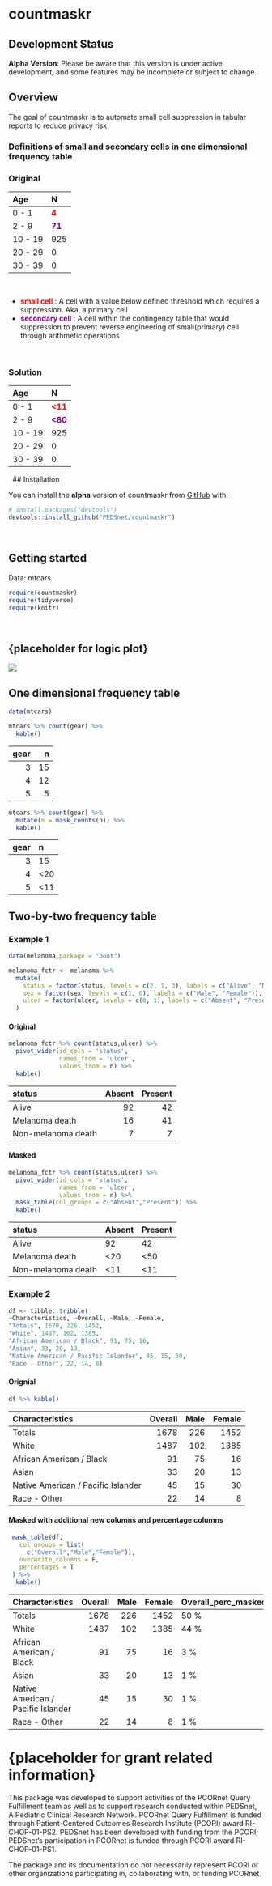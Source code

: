 
<!-- README.md is generated from README.Rmd. Please edit that file -->

# countmaskr

## Development Status

**Alpha Version**: Please be aware that this version is under active
development, and some features may be incomplete or subject to change.

<!-- badges: start -->
<!-- badges: end -->

## Overview

The goal of countmaskr is to automate small cell suppression in tabular
reports to reduce privacy risk.

### Definitions of small and secondary cells in one dimensional frequency table

### Original

| Age     | N                                          |
|:--------|:-------------------------------------------|
| 0 - 1   | <span style="color:red"> **4** </span>     |
| 2 - 9   | <span style="color:purple"> **71** </span> |
| 10 - 19 | 925                                        |
| 20 - 29 | 0                                          |
| 30 - 39 | 0                                          |

 

- <span style="color:red"> **small cell** </span> : A cell with a value
  below defined threshold which requires a suppression. Aka, a primary
  cell
- <span style="color:purple"> **secondary cell** </span> : A cell within
  the contingency table that would suppression to prevent reverse
  engineering of small(primary) cell through arithmetic operations

 

### Solution

| Age     | N                                            |
|:--------|:---------------------------------------------|
| 0 - 1   | <span style="color:red"> **\<11** </span>    |
| 2 - 9   | <span style="color:purple"> **\<80** </span> |
| 10 - 19 | 925                                          |
| 20 - 29 | 0                                            |
| 30 - 39 | 0                                            |

  \## Installation

You can install the **alpha** version of countmaskr from
[GitHub](https://github.com/) with:

``` r
# install.packages("devtools")
devtools::install_github("PEDSnet/countmaskr")
```

 

## Getting started

Data: mtcars

``` r
require(countmaskr)
require(tidyverse)
require(knitr)
```

 

## {placeholder for logic plot}

![](logic_plot.png)

## One dimensional frequency table

``` r
data(mtcars)

mtcars %>% count(gear) %>%
  kable()
```

| gear |   n |
|-----:|----:|
|    3 |  15 |
|    4 |  12 |
|    5 |   5 |

``` r
mtcars %>% count(gear) %>%
  mutate(n = mask_counts(n)) %>%
  kable()
```

| gear | n    |
|-----:|:-----|
|    3 | 15   |
|    4 | \<20 |
|    5 | \<11 |

## Two-by-two frequency table

### Example 1

``` r
data(melanoma,package = "boot")

melanoma_fctr <- melanoma %>%
  mutate(
    status = factor(status, levels = c(2, 1, 3), labels = c("Alive", "Melanoma death", "Non-melanoma death")),
    sex = factor(sex, levels = c(1, 0), labels = c("Male", "Female")),
    ulcer = factor(ulcer, levels = c(0, 1), labels = c("Absent", "Present"))
  ) 
```

#### Original

``` r
melanoma_fctr %>% count(status,ulcer) %>%
  pivot_wider(id_cols = 'status',
              names_from = 'ulcer',
              values_from = n) %>%
  kable()
```

| status             | Absent | Present |
|:-------------------|-------:|--------:|
| Alive              |     92 |      42 |
| Melanoma death     |     16 |      41 |
| Non-melanoma death |      7 |       7 |

#### Masked

``` r
melanoma_fctr %>% count(status,ulcer) %>%
  pivot_wider(id_cols = 'status',
              names_from = 'ulcer',
              values_from = n) %>%
  mask_table(col_groups = c("Absent","Present")) %>%
  kable()
```

| status             | Absent | Present |
|:-------------------|:-------|:--------|
| Alive              | 92     | 42      |
| Melanoma death     | \<20   | \<50    |
| Non-melanoma death | \<11   | \<11    |

### Example 2

``` r
df <- tibble::tribble(
~Characteristics, ~Overall, ~Male, ~Female,
"Totals", 1678, 226, 1452,
"White", 1487, 102, 1385,
"African American / Black", 91, 75, 16,
"Asian", 33, 20, 13,
"Native American / Pacific Islander", 45, 15, 30,
"Race - Other", 22, 14, 8)
```

#### Orignial

``` r
df %>% kable()
```

| Characteristics                    | Overall | Male | Female |
|:-----------------------------------|--------:|-----:|-------:|
| Totals                             |    1678 |  226 |   1452 |
| White                              |    1487 |  102 |   1385 |
| African American / Black           |      91 |   75 |     16 |
| Asian                              |      33 |   20 |     13 |
| Native American / Pacific Islander |      45 |   15 |     30 |
| Race - Other                       |      22 |   14 |      8 |

#### Masked with additional new columns and percentage columns

``` r
 mask_table(df,
   col_groups = list(
     c("Overall","Male","Female")),
   overwrite_columns = F,
   percentages = T
 ) %>%
  kable()
```

| Characteristics                    | Overall | Male | Female | Overall_perc_masked | Male_perc_masked | Female_perc_masked | Overall_masked | Male_masked | Female_masked |
|:-----------------------------------|--------:|-----:|-------:|:--------------------|:-----------------|:-------------------|:---------------|:------------|:--------------|
| Totals                             |    1678 |  226 |   1452 | 50 %                | 50 %             | 50 %               | 1,678          | 226         | 1,452         |
| White                              |    1487 |  102 |   1385 | 44 %                | 23 %             | 48 %               | 1,487          | 102         | 1,385         |
| African American / Black           |      91 |   75 |     16 | 3 %                 | 17 %             | 1 %                | 91             | 75          | 16            |
| Asian                              |      33 |   20 |     13 | 1 %                 | \<7 %            | \<1 %              | 33             | \<30        | \<20          |
| Native American / Pacific Islander |      45 |   15 |     30 | 1 %                 | 3 %              | 1 %                | 45             | 15          | 30            |
| Race - Other                       |      22 |   14 |      8 | 1 %                 | \<4 %            | masked cell        | 22             | \<20        | \<11          |

# {placeholder for grant related information}

This package was developed to support activities of the PCORnet Query
Fulfillment team as well as to support research conducted within
PEDSnet, A Pediatric Clinical Research Network. PCORnet Query
Fulfillment is funded through Patient-Centered Outcomes Research
Institute (PCORI) award RI-CHOP-01-PS2. PEDSnet has been developed with
funding from the PCORI; PEDSnet’s participation in PCORnet is funded
through PCORI award RI-CHOP-01-PS1.

The package and its documentation do not necessarily represent PCORI or
other organizations participating in, collaborating with, or funding
PCORnet.

